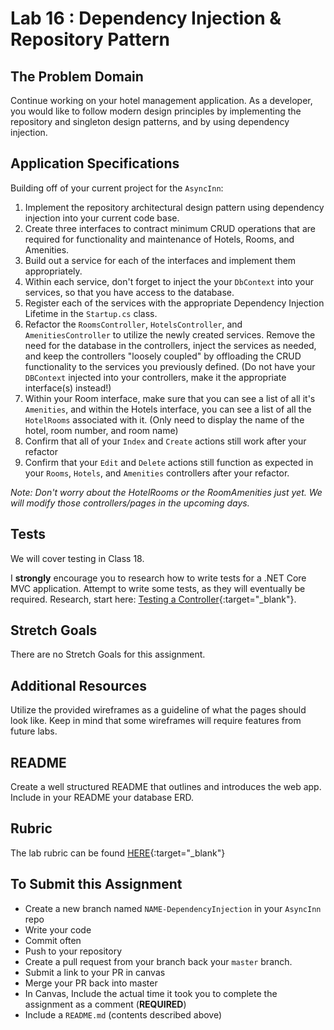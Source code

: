 # Lab 16 : Dependency Injection & Repository Pattern

## The Problem Domain
Continue working on your hotel management application.  As a developer, you would like to follow modern design principles by implementing the repository and singleton design patterns, and by using dependency injection.


## Application Specifications
Building off of your current project for the `AsyncInn`:
1. Implement the repository architectural design pattern using dependency injection into your current code base.
2. Create three interfaces to contract minimum CRUD operations that are required for functionality and maintenance of Hotels, Rooms, and Amenities. 
3. Build out a service for each of the interfaces and implement them appropriately.
4. Within each service, don't forget to inject the your `DbContext` into your services, so that you have access to the database.
5. Register each of the services with the appropriate Dependency Injection Lifetime in the `Startup.cs` class.
6. Refactor the `RoomsController`, `HotelsController`, and `AmenitiesController` to utilize the newly created services. Remove the need for the database in the controllers, inject the services as needed, and keep the controllers "loosely coupled" by offloading the CRUD functionality to the services you previously defined. (Do not have your `DBContext` injected into your controllers, make it the appropriate interface(s) instead!)
7. Within your Room interface, make sure that you can see a list of all it's `Amenities`, and within the Hotels interface, you can see a list of all the `HotelRooms` associated with it. (Only need to display the name of the hotel, room number, and room name) 
7. Confirm that all of your `Index` and `Create` actions still work after your refactor
8. Confirm that your `Edit` and `Delete` actions still function as expected in your `Rooms`, `Hotels`, and `Amenities` controllers after your refactor. 

_*Note: Don't worry about the HotelRooms or the RoomAmenities just yet. We will modify those controllers/pages in the upcoming days.*_

## Tests

We will cover testing in Class 18. 

I **strongly** encourage you to research how to write tests for a .NET Core MVC application. Attempt to write some tests, as they will eventually be required.  Research, start here: [Testing a Controller](https://docs.microsoft.com/en-us/aspnet/core/mvc/controllers/testing){:target="_blank"}. 


## Stretch Goals

There are no Stretch Goals for this assignment.

## Additional Resources

Utilize the provided wireframes as a guideline of what the pages should look like. Keep in mind that some wireframes will require features from future labs.

## README

Create a well structured README that outlines and introduces the web app. Include in your README your database ERD.

## Rubric

The lab rubric can be found [HERE](../../Resources/rubric){:target="_blank"} 

## To Submit this Assignment

- Create a new branch named `NAME-DependencyInjection` in your `AsyncInn` repo
- Write your code
- Commit often
- Push to your repository
- Create a pull request from your branch back your `master` branch.
- Submit a link to your PR in canvas
- Merge your PR back into master
- In Canvas, Include the actual time it took you to complete the assignment as a comment (**REQUIRED**)
- Include a `README.md` (contents described above)


